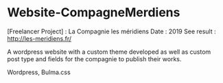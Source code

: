 # Website-CompagneMerdiens
[Freelancer Project] : La Compagnie les méridiens
Date : 2019
See result : http://les-meridiens.fr/

A wordpress website with a custom theme developed as well as custom post type and fields for the compagnie to publish their works.

Wordpress, Bulma.css
